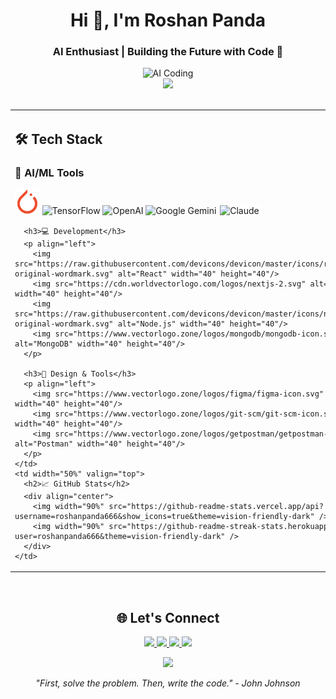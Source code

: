 <h1 align="center">Hi 👋, I'm Roshan Panda</h1>
<h3 align="center">AI Enthusiast | Building the Future with Code 🤖</h3>

<div align="center">
  <img src="https://media.giphy.com/media/Ll22OhMLAlVDb8UQWe/giphy.gif" alt="AI Coding" width="200"> <br>  </div>

<div align="center">
  <img src="https://readme-typing-svg.herokuapp.com?color=00F715&center=true&vCenter=true&width=600&lines=Full-Stack+Developer;AI+Explorer;Open+Source+Contributor;Tech+Content+Creator;Problem+Solver">
</div>

<br>

<table align="center">
  <tr>
    <td width="50%" valign="top">
      <h2>🛠️ Tech Stack</h2>
      <h3>🤖 AI/ML Tools</h3>
      <p align="left">
        <img src="https://raw.githubusercontent.com/devicons/devicon/master/icons/pytorch/pytorch-original.svg" alt="PyTorch" width="40" height="40"/>
        <img src="https://www.vectorlogo.zone/logos/tensorflow/tensorflow-icon.svg" alt="TensorFlow" width="40" height="40"/>
        <img src="https://upload.wikimedia.org/wikipedia/commons/4/4d/OpenAI_Logo.svg" alt="OpenAI" width="40" height="40"/>
        <img src="https://www.svgrepo.com/show/374094/gemini.svg" alt="Google Gemini" width="40" height="40"/>
        <img src="https://logos-world.net/wp-content/uploads/2023/03/Anthropic-Logo.png" alt="Claude" width="40" height="40" style="background:white;padding:2px"/>
      </p>

      <h3>💻 Development</h3>
      <p align="left">
        <img src="https://raw.githubusercontent.com/devicons/devicon/master/icons/react/react-original-wordmark.svg" alt="React" width="40" height="40"/>
        <img src="https://cdn.worldvectorlogo.com/logos/nextjs-2.svg" alt="Next.js" width="40" height="40"/>
        <img src="https://raw.githubusercontent.com/devicons/devicon/master/icons/nodejs/nodejs-original-wordmark.svg" alt="Node.js" width="40" height="40"/>
        <img src="https://www.vectorlogo.zone/logos/mongodb/mongodb-icon.svg" alt="MongoDB" width="40" height="40"/>
      </p>

      <h3>🎨 Design & Tools</h3>
      <p align="left">
        <img src="https://www.vectorlogo.zone/logos/figma/figma-icon.svg" alt="Figma" width="40" height="40"/>
        <img src="https://www.vectorlogo.zone/logos/git-scm/git-scm-icon.svg" alt="Git" width="40" height="40"/>
        <img src="https://www.vectorlogo.zone/logos/getpostman/getpostman-icon.svg" alt="Postman" width="40" height="40"/>
      </p>
    </td>
    <td width="50%" valign="top">
      <h2>📈 GitHub Stats</h2>
      <div align="center">
        <img width="90%" src="https://github-readme-stats.vercel.app/api?username=roshanpanda666&show_icons=true&theme=vision-friendly-dark" /> <br>
        <img width="90%" src="https://github-readme-streak-stats.herokuapp.com/?user=roshanpanda666&theme=vision-friendly-dark" />
      </div>
    </td>
  </tr>
</table>

<br>

<h2 align="center">🌐 Let's Connect</h2>
<p align="center">
  <a href="https://twitter.com/roshan_panda007" target="_blank">
    <img src="https://img.shields.io/badge/Twitter-1DA1F2?style=for-the-badge&logo=twitter&logoColor=white"/>
  </a>
  <a href="https://www.linkedin.com/in/sabyasachi-panda-7b1b7a1bb/" target="_blank">
    <img src="https://img.shields.io/badge/LinkedIn-0077B5?style=for-the-badge&logo=linkedin&logoColor=white"/>
  </a>
  <a href="https://connect-card-of-roshan.vercel.app/" target="_blank">
    <img src="https://img.shields.io/badge/Portfolio-FF4088?style=for-the-badge&logo=ko-fi&logoColor=white"/>
  </a>
  <a href="mailto:your-email@example.com">
    <img src="https://img.shields.io/badge/Gmail-D14836?style=for-the-badge&logo=gmail&logoColor=white"/>
  </a>
</p>

<div align="center">
  <img src="https://visitcount.itsvg.in/api?id=roshanpanda666&label=Profile%20Views&color=12&icon=5&pretty=true" />
</div>

<p align="center"><i>"First, solve the problem. Then, write the code." - John Johnson</i></p>
